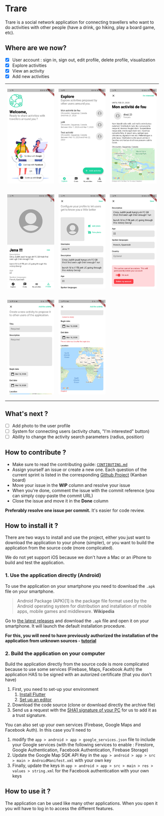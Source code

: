 # Trare

Trare is a social network application for connecting travellers who want to do activities with other people (have a drink, go hiking, play a board game, etc).

## Where are we now?
- [x] User account : sign in, sign out, edit profile, delete profile, visualization
- [x] Explore activities
- [x] View an activity
- [x] Add new activities

<table style="border: none;">
<tr><td>

![](documents/src/screenR2.5.jpg)
</td><td>

![](documents/src/screenR2.4.jpg)</td>

<td>

![](documents/src/screenR2.3.jpg)</td></tr>
<tr><td>

![](documents/src/screenR2.6.jpg)
</td><td>

![](documents/src/screenR2.2.jpg)</td>

<td>

![](documents/src/screenR2.1.jpg)</td></tr>
<tr><td>

![](documents/src/screen_5.3.jpg)
</td><td>

![](documents/src/screen_5.2.jpg)</td>

<td>

</td></tr>
</table>
</div>

## What's next ?
- [ ] Add photo to the user profile
- [ ] System for connecting users (activity chats, "I'm interested" button)
- [ ] Ability to change the activity search parameters (radius, position)

## How to contribute ?
- Make sure to read the contributing guide: [`CONTIBUTING.md`](CONTRIBUTING.md)
- Assign yourself an issue or create a new one. Each question of the current sprint is listed in the corresponding [Github Project](https://github.com/Romain-Guillot/Trare/projects) (Kanban board)
- Move your issue in the **WIP** column and resolve your issue
- When you're done, comment the issue with the commit reference (you can simply copy-paste the commit URL)
- Close the issue and move it in the **Done** column

**Preferably resolve one issue per commit.** It's easier for code review.

## How to install it ?
There are two ways to install and use the project, either you just want to download the application to your phone (simpler), or you want to build the application from the source code (more complicated).

We do not yet support iOS because we don't have a Mac or an iPhone to build and test the application.

### 1. Use the application directly (Android)

To use the application on your smartphone you need to download the `.apk` file on your smartphone.

> Android Package (APK)[1] is the package file format used by the Android operating system for distribution and installation of mobile apps, mobile games and middleware.
> **Wikipedia**

Go to [the latest releases](https://github.com/Romain-Guillot/Trare/releases) and download the `.apk` file and open it on your smartphone. It will launch the default installation procedure.

**For this, you will need to have previously authorized the installation of the application from unknown sources - [tutorial](https://www.androidauthority.com/how-to-install-apks-31494/)**


### 2. Build the application on your computer
Build the application directly from the source code is more complicated because to use some services (Firebase, Maps, Facebook Auth) the application HAS to be signed with an autorized certificate (that you don't have)

1. First, you need to set-up your environment
    1. [Install Flutter](https://flutter.dev/docs/get-started/install)
    1. [Set up an editor](https://flutter.dev/docs/get-started/editor?tab=vscode)
1. Download the code source (clone or download directly the archive file)
1. Send us a request with the [SHA1 signature of your PC](https://developers.google.com/android/guides/client-auth) for us to add it as a trust signature.

You can also set up your own services (Firebase, Google Maps and Facebook Auth). In this case you'll need to
1. modify the `app > android > app > google_services.json` file to include your Google services (with the following services to enable : Firestore, Google Authentication, Facebook Authentication, Firebase Storage)
2. Update the Google Map SQK API Key in the `app > android > app > src > main > AndroidManifest.xml` with your own key
3. Finally, update the keys in `app > android > app > src > main > res > values > string.xml` for the Facebook authentication with your own keys

## How to use it ?

The application can be used like many other applications. When you open it you will have to log in to access the different features.








<!-- eof -->
